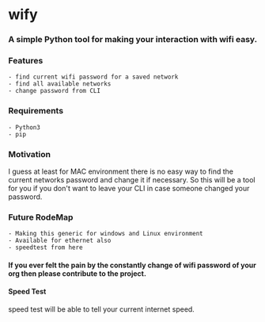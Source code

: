 # wify
### A simple Python tool for making your interaction with wifi easy.

### Features
    - find current wifi password for a saved network
    - find all available networks
    - change password from CLI

### Requirements
    - Python3
    - pip

### Motivation
I guess at least for MAC environment there is no easy way to find the current networks password
and change it if necessary. So this will be a tool for you if you don't want to leave your CLI in
case someone changed your password.

### Future RodeMap
    - Making this generic for windows and Linux environment
    - Available for ethernet also
    - speedtest from here

#### If you ever felt the pain by the constantly change of wifi password of your org then please contribute to the project.

#### Speed Test
speed test will be able to tell your current internet speed.